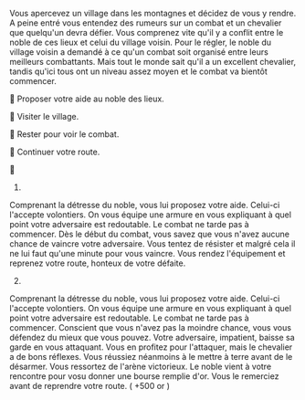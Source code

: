 Vous apercevez un village dans les montagnes et décidez de vous y rendre. A peine entré vous entendez des rumeurs sur un combat et un chevalier que quelqu'un devra défier. Vous comprenez vite qu'il y a conflit entre le noble de ces lieux et celui du village voisin. Pour le régler, le noble du village voisin a demandé à ce qu'un combat soit organisé entre leurs meilleurs combattants. Mais tout le monde sait qu'il a un excellent chevalier, tandis qu'ici tous ont un niveau assez moyen et le combat va bientôt commencer.

🤜 Proposer votre aide au noble des lieux.

🚶 Visiter le village.

👥 Rester pour voir le combat.

🏃 Continuer votre route.

🤜 

1. 

Comprenant la détresse du noble, vous lui proposez votre aide. Celui-ci l'accepte volontiers. On vous équipe une armure en vous expliquant à quel point votre adversaire est redoutable. Le combat ne tarde pas à commencer. Dès le début du combat, vous savez que vous n'avez aucune chance de vaincre votre adversaire. Vous tentez de résister et malgré cela il ne lui faut qu'une minute pour vous vaincre. Vous rendez l'équipement et reprenez votre route, honteux de votre défaite.

2.

Comprenant la détresse du noble, vous lui proposez votre aide. Celui-ci l'accepte volontiers. On vous équipe une armure en vous expliquant à quel point votre adversaire est redoutable. Le combat ne tarde pas à commencer. Conscient que vous n'avez pas la moindre chance, vous vous défendez du mieux que vous pouvez. Votre adversaire, impatient, baisse sa garde en vous attaquant. Vous en profitez pour l'attaquer, mais le chevalier a de bons réflexes. Vous réussiez néanmoins à le mettre à terre avant de le désarmer. Vous ressortez de l'arène victorieux. Le noble vient à votre rencontre pour vosu donner une bourse remplie d'or. Vous le remerciez avant de reprendre votre route. ( +500 or )
